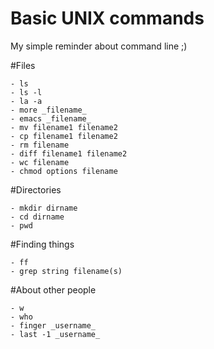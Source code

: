 Basic UNIX commands
=========

My simple reminder about command line ;)

#Files

    - ls
	- ls -l 
	- la -a
	- more _filename_
	- emacs _filename_
	- mv filename1 filename2
	- cp filename1 filename2
	- rm filename
	- diff filename1 filename2
	- wc filename
	- chmod options filename

#Directories

	- mkdir dirname
	- cd dirname
	- pwd

#Finding things

	- ff
	- grep string filename(s)

#About other people

	- w
	- who
	- finger _username_
	- last -1 _username_
